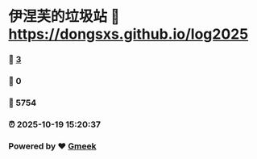 # 伊涅芙的垃圾站 :link: https://dongsxs.github.io/log2025 
### :page_facing_up: [3](https://dongsxs.github.io/log2025/tag.html) 
### :speech_balloon: 0 
### :hibiscus: 5754 
### :alarm_clock: 2025-10-19 15:20:37 
### Powered by :heart: [Gmeek](https://github.com/Meekdai/Gmeek)
